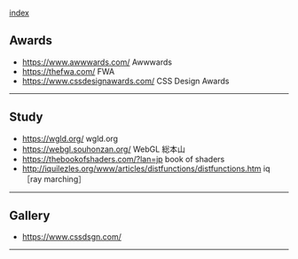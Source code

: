 
[index](https://github.com/daumkuchen/bookmarks/blob/master/README.md)


## Awards
* https://www.awwwards.com/ Awwwards
* https://thefwa.com/ FWA
* https://www.cssdesignawards.com/ CSS Design Awards


***


## Study
* https://wgld.org/ wgld.org
* https://webgl.souhonzan.org/ WebGL 総本山
* https://thebookofshaders.com/?lan=jp book of shaders
* http://iquilezles.org/www/articles/distfunctions/distfunctions.htm iq［ray marching］


***


## Gallery
* https://www.cssdsgn.com/


***
